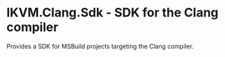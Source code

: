 # IKVM.Clang.Sdk - SDK for the Clang compiler

Provides a SDK for MSBuild projects targeting the Clang compiler.

